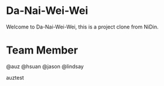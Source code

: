 # Da-Nai-Wei-Wei

Welcome to Da-Nai-Wei-Wei, this is a project clone from NiDin.

# Team Member

@auz
@hsuan
@jason
@lindsay



auztest